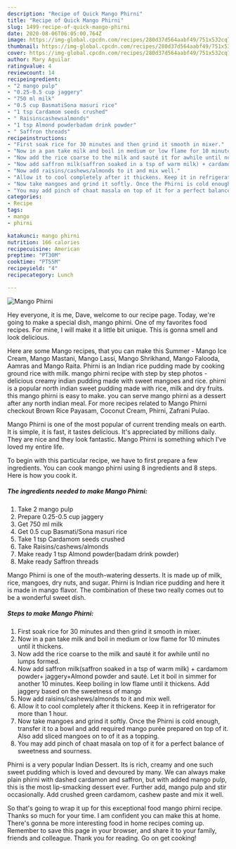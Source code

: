 ```yaml
---
description: "Recipe of Quick Mango Phirni"
title: "Recipe of Quick Mango Phirni"
slug: 1499-recipe-of-quick-mango-phirni
date: 2020-08-06T06:05:00.764Z
image: https://img-global.cpcdn.com/recipes/280d37d564aabf49/751x532cq70/mango-phirni-recipe-main-photo.jpg
thumbnail: https://img-global.cpcdn.com/recipes/280d37d564aabf49/751x532cq70/mango-phirni-recipe-main-photo.jpg
cover: https://img-global.cpcdn.com/recipes/280d37d564aabf49/751x532cq70/mango-phirni-recipe-main-photo.jpg
author: Mary Aguilar
ratingvalue: 4
reviewcount: 14
recipeingredient:
- "2 mango pulp"
- "0.25-0.5 cup jaggery"
- "750 ml milk"
- "0.5 cup BasmatiSona masuri rice"
- "1 tsp Cardamom seeds crushed"
- " Raisinscashewsalmonds"
- "1 tsp Almond powderbadam drink powder"
- " Saffron threads"
recipeinstructions:
- "First soak rice for 30 minutes and then grind it smooth in mixer."
- "Now in a pan take milk and boil in medium or low flame for 10 minutes until it thickens."
- "Now add the rice coarse to the milk and sauté it for awhile until no lumps formed."
- "Now add saffron milk(saffron soaked in a tsp of warm milk) + cardamom powder+ jaggery+Almond powder and sauté. Let it boil in simmer for another 10 minutes. Keep boiling in low flame until it thickens. Add jaggery based on the sweetness of mango"
- "Now add raisins/cashews/almonds to it and mix well."
- "Allow it to cool completely after it thickens. Keep it in refrigerator for more than 1 hour."
- "Now take mangoes and grind it softly. Once the Phirni is cold enough, transfer it to a bowl and add required mango purée prepared on top of it. Also add sliced mangoes on to of it as a topping."
- "You may add pinch of chaat masala on top of it for a perfect balance of sweetness and sourness."
categories:
- Recipe
tags:
- mango
- phirni

katakunci: mango phirni 
nutrition: 166 calories
recipecuisine: American
preptime: "PT30M"
cooktime: "PT55M"
recipeyield: "4"
recipecategory: Lunch

---
```



![Mango Phirni](https://img-global.cpcdn.com/recipes/280d37d564aabf49/751x532cq70/mango-phirni-recipe-main-photo.jpg)

Hey everyone, it is me, Dave, welcome to our recipe page. Today, we're going to make a special dish, mango phirni. One of my favorites food recipes. For mine, I will make it a little bit unique. This is gonna smell and look delicious.

Here are some Mango recipes, that you can make this Summer - Mango Ice Cream, Mango Mastani, Mango Lassi, Mango Shrikhand, Mango Falooda, Aamras and Mango Raita. Phirni is an Indian rice pudding made by cooking ground rice with milk. mango phirni recipe with step by step photos - delicious creamy indian pudding made with sweet mangoes and rice. phirni is a popular north indian sweet pudding made with rice, milk and dry fruits. this mango phirni is easy to make. you can serve mango phirni as a dessert after any north indian meal. For more recipes related to Mango Phirni checkout Brown Rice Payasam, Coconut Cream, Phirni, Zafrani Pulao.

Mango Phirni is one of the most popular of current trending meals on earth. It is simple, it is fast, it tastes delicious. It's appreciated by millions daily. They are nice and they look fantastic. Mango Phirni is something which I've loved my entire life.


To begin with this particular recipe, we have to first prepare a few ingredients. You can cook mango phirni using 8 ingredients and 8 steps. Here is how you cook it.

<!--inarticleads1-->

##### The ingredients needed to make Mango Phirni:

1. Take 2 mango pulp
1. Prepare 0.25-0.5 cup jaggery
1. Get 750 ml milk
1. Get 0.5 cup Basmati/Sona masuri rice
1. Take 1 tsp Cardamom seeds crushed
1. Take  Raisins/cashews/almonds
1. Make ready 1 tsp Almond powder(badam drink powder)
1. Make ready  Saffron threads


Mango Phirni is one of the mouth-watering desserts. It is made up of milk, rice, mangoes, dry nuts, and sugar. Phirni is Indian rice pudding and here it is made in mango flavor. The combination of these two really comes out to be a wonderful sweet dish. 

<!--inarticleads2-->

##### Steps to make Mango Phirni:

1. First soak rice for 30 minutes and then grind it smooth in mixer.
1. Now in a pan take milk and boil in medium or low flame for 10 minutes until it thickens.
1. Now add the rice coarse to the milk and sauté it for awhile until no lumps formed.
1. Now add saffron milk(saffron soaked in a tsp of warm milk) + cardamom powder+ jaggery+Almond powder and sauté. Let it boil in simmer for another 10 minutes. Keep boiling in low flame until it thickens. Add jaggery based on the sweetness of mango
1. Now add raisins/cashews/almonds to it and mix well.
1. Allow it to cool completely after it thickens. Keep it in refrigerator for more than 1 hour.
1. Now take mangoes and grind it softly. Once the Phirni is cold enough, transfer it to a bowl and add required mango purée prepared on top of it. Also add sliced mangoes on to of it as a topping.
1. You may add pinch of chaat masala on top of it for a perfect balance of sweetness and sourness.


Phirni is a very popular Indian Dessert. Its is rich, creamy and one such sweet pudding which is loved and devoured by many. We can always make plain phirni with dashed cardamon and saffron, but with added mango pulp, this is the most lip-smacking dessert ever. Further add, mango pulp and stir occasionally. Add crushed green cardamom, cashew paste and mix it well. 

So that's going to wrap it up for this exceptional food mango phirni recipe. Thanks so much for your time. I am confident you can make this at home. There's gonna be more interesting food in home recipes coming up. Remember to save this page in your browser, and share it to your family, friends and colleague. Thank you for reading. Go on get cooking!
